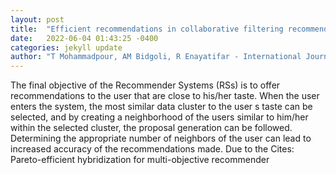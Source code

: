```yaml
---
layout: post
title:  "Efficient recommendations in collaborative filtering recommender system: A multi-objective evolutionary approach based on NSGA-II algorithm"
date:   2022-06-04 01:43:25 -0400
categories: jekyll update
author: "T Mohammadpour, AM Bidgoli, R Enayatifar - International Journal of , 2022"
---
```

The final objective of the Recommender Systems (RSs) is to offer recommendations to the user that are close to his/her taste. When the user enters the system, the most similar data cluster to the user s taste can be selected, and by creating a neighborhood of the users similar to him/her within the selected cluster, the proposal generation can be followed. Determining the appropriate number of neighbors of the user can lead to increased accuracy of the recommendations made. Due to the  Cites: Pareto-efficient hybridization for multi-objective recommender